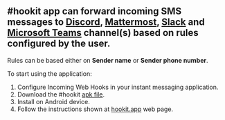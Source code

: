 ## #hookit app can forward incoming SMS messages to [Discord](https://discord.com/), [Mattermost](https://mattermost.com/), [Slack](https://slack.com/) and [Microsoft Teams](https://www.microsoft.com/en-gb/microsoft-teams/group-chat-software) channel(s) based on rules configured by the user.

Rules can be based either on **Sender name** or **Sender phone number**.

To start using the application:

1. Configure Incoming Web Hooks in your instant messaging application.
2. Download the #hookit [apk file](https://github.com/denyszet/hookitapp/raw/main/hookitapp.apk).
3. Install on Android device.
4. Follow the instructions shown at [hookit.app](https://hookit.app) web page.
